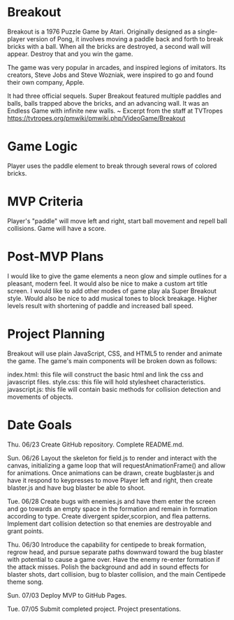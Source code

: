 # Breakout
Breakout is a 1976 Puzzle Game by Atari. Originally designed as a single-player version of Pong, it involves moving a paddle back and forth to break bricks with a ball. When all the bricks are destroyed, a second wall will appear. Destroy that and you win the game.

The game was very popular in arcades, and inspired legions of imitators. Its creators, Steve Jobs and Steve Wozniak, were inspired to go and found their own company, Apple.

It had three official sequels. Super Breakout featured multiple paddles and balls, balls trapped above the bricks, and an advancing wall. It was an Endless Game with infinite new walls. 
    ~ Excerpt from the staff at TVTropes https://tvtropes.org/pmwiki/pmwiki.php/VideoGame/Breakout

# Game Logic
Player uses the paddle element to break through several rows of colored bricks.
# MVP Criteria
Player's "paddle" will move left and right, start ball movement and repell ball collisions. Game will have a score.

# Post-MVP Plans
I would like to give the game elements a neon glow and simple outlines for a pleasant, modern feel. It would also be nice to make a custom art title screen. I would like to add other modes of game play ala Super Breakout style. Would also be nice to add musical tones to block breakage. Higher levels result with shortening of paddle and increased ball speed.

# Project Planning
Breakout will use plain JavaScript, CSS, and HTML5 to render and animate the game. The game's main components will be broken down as follows:

index.html: this file will construct the basic html and link the css and javascript files.
style.css: this file will hold stylesheet characteristics.
javascript.js: this file will contain basic methods for collision detection and movements of objects. 
# Date Goals
Thu. 06/23 Create GitHub repository. Complete README.md.

Sun. 06/26 Layout the skeleton for field.js to render and interact with the canvas, initializing a game loop that will requestAnimationFrame() and allow for animations. Once animations can be drawn, create bugblaster.js and have it respond to keypresses to move Player left and right, then create blaster.js and have bug blaster be able to shoot.

Tue. 06/28 Create bugs with enemies.js and have them enter the screen and go towards an empty space in the formation and remain in formation according to type. Create divergent spider,scorpion, and flea patterns. Implement dart collision detection so that enemies are destroyable and grant points.

Thu. 06/30 Introduce the capability for centipede to break formation, regrow head, and pursue separate paths downward toward the bug blaster with potential to cause a game over. Have the enemy re-enter formation if the attack misses. Polish the background and add in sound effects for blaster shots, dart collision, bug to blaster collision, and the main Centipede theme song.

Sun. 07/03 Deploy MVP to GitHub Pages.

Tue. 07/05 Submit completed project. Project presentations.